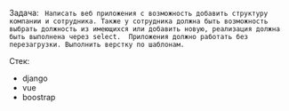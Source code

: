 Задача:
	` Написать веб приложения с возможность добавить структуру компании и сотрудника.
	  Также у сотрудника должна быть возможность выбрать должность из имеющихся или добавить новую, реализация должна быть выполнена через select. 
	  Приложения должно работать без перезагрузки.
	  Выполнить верстку по шаблонам.`

Стек:
- django
- vue
- boostrap
